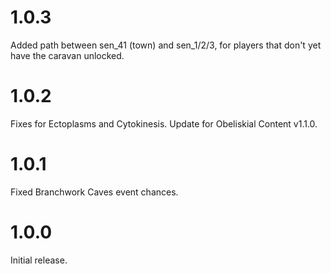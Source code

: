# 1.0.3

Added path between sen_41 (town) and sen_1/2/3, for players that don't yet have the caravan unlocked.

# 1.0.2

Fixes for Ectoplasms and Cytokinesis.
Update for Obeliskial Content v1.1.0.

# 1.0.1

Fixed Branchwork Caves event chances.

# 1.0.0

Initial release.